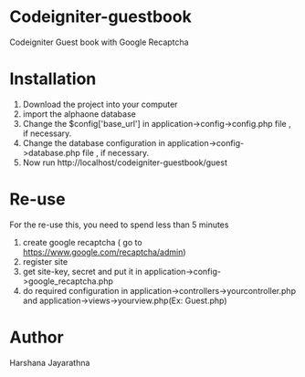 # Codeigniter-guestbook
Codeigniter Guest book with Google Recaptcha

# Installation
1. Download the project into your computer
2. import the alphaone database
3. Change the $config['base_url'] in application->config->config.php file , if necessary.
4. Change the database configuration in application->config->database.php file , if necessary.
5. Now run http://localhost/codeigniter-guestbook/guest

# Re-use
For the re-use this, you need to spend less than 5 minutes
1. create google recaptcha ( go to https://www.google.com/recaptcha/admin)
2. register site
3. get site-key, secret and put it in application->config->google_recaptcha.php
4. do required configuration in application->controllers->yourcontroller.php and application->views->yourview.php(Ex: Guest.php)

# Author
Harshana Jayarathna
